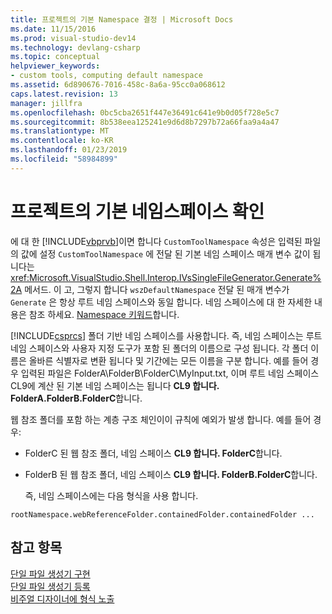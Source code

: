 ```yaml
---
title: 프로젝트의 기본 Namespace 결정 | Microsoft Docs
ms.date: 11/15/2016
ms.prod: visual-studio-dev14
ms.technology: devlang-csharp
ms.topic: conceptual
helpviewer_keywords:
- custom tools, computing default namespace
ms.assetid: 6d890676-7016-458c-8a6a-95cc0a068612
caps.latest.revision: 13
manager: jillfra
ms.openlocfilehash: 0bc5cba2651f447e36491c641e9b0d05f728e5c7
ms.sourcegitcommit: 8b538eea125241e9d6d8b7297b72a66faa9a4a47
ms.translationtype: MT
ms.contentlocale: ko-KR
ms.lasthandoff: 01/23/2019
ms.locfileid: "58984899"
---
```

# <a name="determining-the-default-namespace-of-a-project"></a>프로젝트의 기본 네임스페이스 확인
에 대 한 [!INCLUDE[vbprvb](../includes/vbprvb-md.md)]이면 합니다 `CustomToolNamespace` 속성은 입력된 파일의 값에 설정 `CustomToolNamespace` 에 전달 된 기본 네임 스페이스 매개 변수 값이 됩니다는 <xref:Microsoft.VisualStudio.Shell.Interop.IVsSingleFileGenerator.Generate%2A> 메서드. 이 고, 그렇지 합니다 `wszDefaultNamespace` 전달 된 매개 변수가 `Generate` 은 항상 루트 네임 스페이스와 동일 합니다. 네임 스페이스에 대 한 자세한 내용은 참조 하세요. [Namespace 키워드](http://msdn.microsoft.com/library/091a66eb-b10d-4f54-9102-5ac0d4bdb84b)합니다.  
  
 [!INCLUDE[csprcs](../includes/csprcs-md.md)] 폴더 기반 네임 스페이스를 사용합니다. 즉, 네임 스페이스는 루트 네임 스페이스와 사용자 지정 도구가 포함 된 폴더의 이름으로 구성 됩니다. 각 폴더 이름은 올바른 식별자로 변환 됩니다 및 기간에는 모든 이름을 구분 합니다. 예를 들어 경우 입력된 파일은 FolderA\FolderB\FolderC\MyInput.txt, 이며 루트 네임 스페이스 CL9에 계산 된 기본 네임 스페이스는 됩니다 **CL9 합니다. FolderA.FolderB.FolderC**합니다.  
  
 웹 참조 폴더를 포함 하는 계층 구조 체인이이 규칙에 예외가 발생 합니다. 예를 들어 경우:  
  
- FolderC 된 웹 참조 폴더, 네임 스페이스 **CL9 합니다. FolderC**합니다.  
  
- FolderB 된 웹 참조 폴더, 네임 스페이스 **CL9 합니다. FolderB.FolderC**합니다.  
  
  즉, 네임 스페이스에는 다음 형식을 사용 합니다.  
  
```  
rootNamespace.webReferenceFolder.containedFolder.containedFolder ...  
```  
  
## <a name="see-also"></a>참고 항목  
 [단일 파일 생성기 구현](../extensibility/internals/implementing-single-file-generators.md)   
 [단일 파일 생성기 등록](../extensibility/internals/registering-single-file-generators.md)   
 [비주얼 디자이너에 형식 노출](../extensibility/internals/exposing-types-to-visual-designers.md)